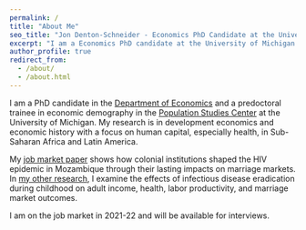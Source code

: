 ```yaml
---
permalink: /
title: "About Me"
seo_title: "Jon Denton-Schneider - Economics PhD Candidate at the University of Michigan"
excerpt: "I am a Economics PhD candidate at the University of Michigan studying development and history with a focus on human capital."
author_profile: true
redirect_from: 
  - /about/
  - /about.html
---
```


I am a PhD candidate in the [Department of Economics](https://lsa.umich.edu/econ "Department of Economics") and a predoctoral trainee in economic demography in the [Population Studies Center](https://www.psc.isr.umich.edu/ "Population Studies Center") at the University of Michigan. My research is in development economics and economic history with a focus on human capital, especially health, in Sub-Saharan Africa and Latin America.

My [job market paper](research) shows how colonial institutions shaped the HIV epidemic in Mozambique through their lasting impacts on marriage markets. In [my other research](research), I examine the effects of infectious disease eradication during childhood on adult income, health, labor productivity, and marriage market outcomes.

I am on the job market in 2021-22 and will be available for interviews.
